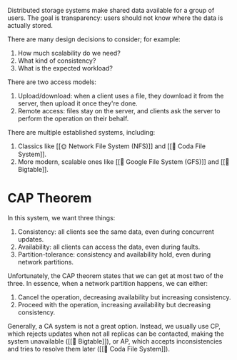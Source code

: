 Distributed storage systems make shared data available for a group of users. The goal is transparency: users should not know where the data is actually stored.

There are many design decisions to consider; for example:
1. How much scalability do we need?
2. What kind of consistency?
3. What is the expected workload?

There are two access models:
1. Upload/download: when a client uses a file, they download it from the server, then upload it once they're done.
2. Remote access: files stay on the server, and clients ask the server to perform the operation on their behalf.

There are multiple established systems, including:
1. Classics like [[🌞 Network File System (NFS)]] and [[🦴 Coda File System]].
2. More modern, scalable ones like [[🔎 Google File System (GFS)]] and [[🔑 Bigtable]].

# CAP Theorem
In this system, we want three things:
1. Consistency: all clients see the same data, even during concurrent updates.
2. Availability: all clients can access the data, even during faults.
3. Partition-tolerance: consistency and availability hold, even during network partitions.

Unfortunately, the CAP theorem states that we can get at most two of the three. In essence, when a network partition happens, we can either:
1. Cancel the operation, decreasing availability but increasing consistency.
2. Proceed with the operation, increasing availability but decreasing consistency.

Generally, a CA system is not a great option. Instead, we usually use CP, which rejects updates when not all replicas can be contacted, making the system unavailable ([[🔑 Bigtable]]), or AP, which accepts inconsistencies and tries to resolve them later ([[🦴 Coda File System]]).